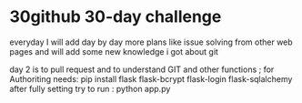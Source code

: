 # 30github 30-day challenge 
everyday I will add day by day more plans like issue solving from other web pages
and will add some new knowledge i got about git 

day 2 is to pull request and to understand GIT and other functions 
;
for Authoriting needs: pip install flask flask-bcrypt flask-login flask-sqlalchemy
after fully setting try to run : python app.py
